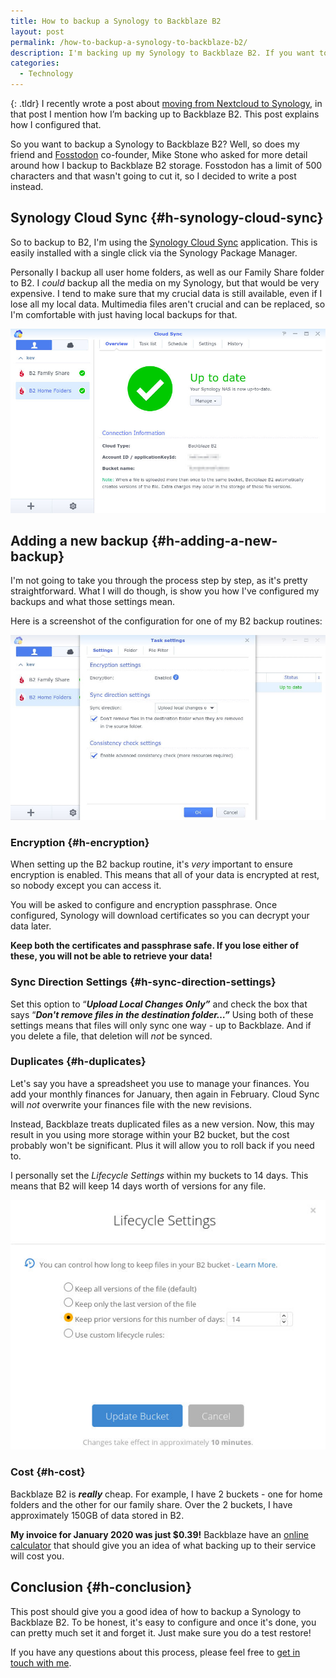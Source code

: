 ```yaml
---
title: How to backup a Synology to Backblaze B2
layout: post
permalink: /how-to-backup-a-synology-to-backblaze-b2/
description: I'm backing up my Synology to Backblaze B2. If you want to know how to backup a Synology to Backblaze B2, this post may help.
categories:
  - Technology
---
```

{: .tldr}
I recently wrote a post about [moving from Nextcloud to Synology](https://kevquirk.com/moving-from-nextcloud-to-synology/), in that post I mention how I&#8217;m backing up to Backblaze B2. This post explains how I configured that.

So you want to backup a Synology to Backblaze B2? Well, so does my friend and [Fosstodon](https://fosstodon.org) co-founder, Mike Stone who asked for more detail around how I backup to Backblaze B2 storage. Fosstodon has a limit of 500 characters and that wasn't going to cut it, so I decided to write a post instead.

## Synology Cloud Sync {#h-synology-cloud-sync}

So to backup to B2, I'm using the [Synology Cloud Sync](https://www.synology.com/en-us/dsm/feature/cloud_sync) application. This is easily installed with a single click via the Synology Package Manager.

Personally I backup all user home folders, as well as our Family Share folder to B2. I _could_ backup all the media on my Synology, but that would be very expensive. I tend to make sure that my crucial data is still available, even if I lose all my local data. Multimedia files aren't crucial and can be replaced, so I'm comfortable with just having local backups for that.

![](/assets/images/synology-cloud-sync.jpg) 

## Adding a new backup {#h-adding-a-new-backup}

I'm not going to take you through the process step by step, as it's pretty straightforward. What I will do though, is show you how I've configured my backups and what those settings mean.

Here is a screenshot of the configuration for one of my B2 backup routines:

![](/assets/images/synology-cloud-sync-config.jpg)  

### Encryption {#h-encryption}

When setting up the B2 backup routine, it's _very_ important to ensure encryption is enabled. This means that all of your data is encrypted at rest, so nobody except you can access it.

You will be asked to configure and encryption passphrase. Once configured, Synology will download certificates so you can decrypt your data later.

<p class="notice">
  <strong>Keep both the certificates and passphrase safe. If you lose either of these, you will not be able to retrieve your data!</strong>
</p>

### Sync Direction Settings {#h-sync-direction-settings}

Set this option to &#8220;**_Upload Local Changes Only&#8221;_** and check the box that says &#8220;**_Don't remove files in the destination folder&#8230;&#8221;_** Using both of these settings means that files will only sync one way - up to Backblaze. And if you delete a file, that deletion will _not_ be synced.

### Duplicates {#h-duplicates}

Let's say you have a spreadsheet you use to manage your finances. You add your monthly finances for January, then again in February. Cloud Sync will _not_ overwrite your finances file with the new revisions.

Instead, Backblaze treats duplicated files as a new version. Now, this may result in you using more storage within your B2 bucket, but the cost probably won't be significant. Plus it will allow you to roll back if you need to.

I personally set the _Lifecycle Settings_ within my buckets to 14 days. This means that B2 will keep 14 days worth of versions for any file.

![](/assets/images/backblaze-bucket.jpg) 

### Cost {#h-cost}

Backblaze B2 is _**really**_ cheap. For example, I have 2 buckets - one for home folders and the other for our family share. Over the 2 buckets, I have approximately 150GB of data stored in B2.

**My invoice for January 2020 was just $0.39!** Backblaze have an [online calculator](https://www.backblaze.com/b2/cloud-storage-pricing.html) that should give you an idea of what backing up to their service will cost you.

## Conclusion {#h-conclusion}

This post should give you a good idea of how to backup a Synology to Backblaze B2. To be honest, it's easy to configure and once it's done, you can pretty much set it and forget it. Just make sure you do a test restore!

If you have any questions about this process, please feel free to [get in touch with me](/contact/).

